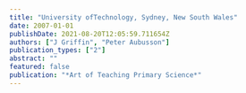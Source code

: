 ```yaml
---
title: "University ofTechnology, Sydney, New South Wales"
date: 2007-01-01
publishDate: 2021-08-20T12:05:59.711654Z
authors: ["J Griffin", "Peter Aubusson"]
publication_types: ["2"]
abstract: ""
featured: false
publication: "*Art of Teaching Primary Science*"
---
```


